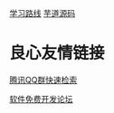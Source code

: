 [学习路线](https://mp.weixin.qq.com/s/QjZiYmRqZDamMfOCW0aouQ) 
[芋道源码](http://www.iocoder.cn)

 # 良心友情链接

[腾讯QQ群快速检索](http://u.720life.cn/s/8cf73f7c)

[软件免费开发论坛](http://u.720life.cn/s/bbb01dc0)